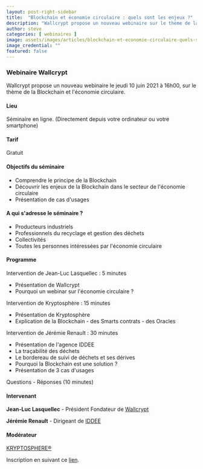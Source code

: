 ```yaml
---
layout: post-right-sidebar
title:  "Blockchain et économie circulaire : quels sont les enjeux ?"
description: "Wallcrypt propose un nouveau webinaire sur le thème de la Blockchain et l'économie circulaire."
author: steve
categories: [ webinaires ]
image: assets/images/articles/blockchain-et-economie-circulaire-quels-sont-les-enjeux/1.jpg
image_credential: "" 
featured: false
---
```


### Webinaire Wallcrypt

Wallcrypt propose un nouveau webinaire le jeudi 10 juin 2021 à 16h00, sur le thème de la Blockchain et l'économie circulaire.

#### Lieu

Séminaire en ligne. (Directement depuis votre ordinateur ou votre smartphone)

#### Tarif

Gratuit

#### Objectifs du séminaire

- Comprendre le principe de la Blockchain
- Découvrir les enjeux de la Blockchain dans le secteur de l'économie circulaire
- Présentation de cas d'usages

#### A qui s'adresse le séminaire ?

- Producteurs industriels
- Professionnels du recyclage et gestion des déchets
- Collectivités
- Toutes les personnes intéressées par l'économie circulaire

#### Programme

Intervention de Jean-Luc Lasquellec : 5 minutes
- Présentation de Wallcrypt
- Pourquoi un webinar sur l'économie circulaire ?

Intervention de Kryptosphère : 15 minutes
- Présentation de Kryptosphère
- Explication de la Blockchain - des Smarts contrats - des Oracles

Intervention de Jérémie Renault : 30 minutes
- Présentation de l'agence IDDEE
- La traçabilité des déchets
- Le bordereau de suivi de déchets et ses dérives
- Pourquoi la Blockchain est une solution ?
- Présentation de 3 cas d'usages

Questions - Réponses (10 minutes)

#### Intervenant

**Jean-Luc Lasquellec** - Président Fondateur de [Wallcrypt](https://wallcrypt.com/)

**Jérémie Renault** - Dirigeant de [IDDEE](https://www.iddee.fr/) 

#### Modérateur

[KRYPTOSPHERE®](https://kryptosphere.org/)

Inscription en suivant ce [lien](https://app.livestorm.co/wallcrypt/blockchain-et-economie-circulaire-quels-sont-les-enjeux).